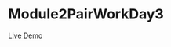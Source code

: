 # Module2PairWorkDay3
[Live Demo](https://rawcdn.githack.com/ErvinsZ/Module2PairWorkDay3/master/Day3PairWork.html?token=APHCIKUYXHQYVMJKOYDDTO26VGKWY)
